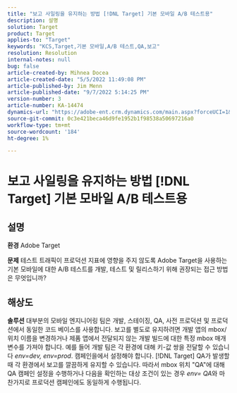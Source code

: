 ```yaml
---
title: "보고 사일링을 유지하는 방법 [!DNL Target] 기본 모바일 A/B 테스트용"
description: 설명
solution: Target
product: Target
applies-to: "Target"
keywords: "KCS,Target,기본 모바일,A/B 테스트,QA,보고"
resolution: Resolution
internal-notes: null
bug: false
article-created-by: Mihnea Docea
article-created-date: "5/5/2022 11:49:08 PM"
article-published-by: Jim Menn
article-published-date: "9/7/2022 5:14:25 PM"
version-number: 3
article-number: KA-14474
dynamics-url: "https://adobe-ent.crm.dynamics.com/main.aspx?forceUCI=1&pagetype=entityrecord&etn=knowledgearticle&id=5a7119f3-cdcc-ec11-a7b5-6045bd00dbbc"
source-git-commit: 0c3e421beca46d9fe1952b1f98538a50697216a0
workflow-type: tm+mt
source-wordcount: '184'
ht-degree: 1%

---
```


# 보고 사일링을 유지하는 방법 [!DNL Target] 기본 모바일 A/B 테스트용

## 설명


<b>환경</b>
Adobe Target

<b>문제</b>
테스트 트래픽이 프로덕션 지표에 영향을 주지 않도록 Adobe Target을 사용하는 기본 모바일에 대한 A/B 테스트를 개발, 테스트 및 릴리스하기 위해 권장되는 접근 방법은 무엇입니까?


## 해상도


<b>솔루션</b>
대부분의 모바일 엔지니어링 팀은 개발, 스테이징, QA, 사전 프로덕션 및 프로덕션에서 동일한 코드 베이스를 사용합니다.
보고를 별도로 유지하려면 개발 앱의 mbox/위치 이름을 변경하거나 제품 앱에서 전달되지 않는 개발 빌드에 대한 특정 mbox 매개 변수를 가져야 합니다.
예를 들어 개발 팀은 각 환경에 대해 키-값 쌍을 전달할 수 있습니다 *env=dev, env=prod*.
캠페인을에서 설정해야 합니다. [!DNL Target] QA가 발생할 때 각 환경에서 보고를 깔끔하게 유지할 수 있습니다.
따라서 mbox 위치 &quot;QA&quot;에 대해 QA 캠페인 설정을 수행하거나 다음을 확인하는 대상 조건이 있는 경우 *env= QA*&#x200B;와 마찬가지로 프로덕션 캠페인에도 동일하게 수행됩니다.
